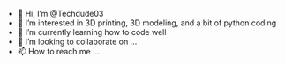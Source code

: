 - 👋 Hi, I’m @Techdude03
- 👀 I’m interested in 3D printing, 3D modeling, and a bit of python coding
- 🌱 I’m currently learning how to code well
- 💞️ I’m looking to collaborate on ...
- 📫 How to reach me ...

<!---
Techdude03/Techdude03 is a ✨ special ✨ repository because its `README.md` (this file) appears on your GitHub profile.
You can click the Preview link to take a look at your changes.
--->
